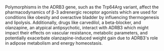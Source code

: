 Polymorphisms in the ADRB3 gene, such as the Trp64Arg variant, affect the pharmacodynamics of β-3 adrenergic receptor agonists which are used for conditions like obesity and overactive bladder by influencing thermogenesis and lipolysis. Additionally, drugs like carvedilol, a beta-blocker, and olanzapine, an atypical antipsychotic, interact with ADRB3 which might impact their effects on vascular resistance, metabolic parameters, and potentially exacerbate olanzapine-induced weight gain due to ADRB3's role in adipose metabolism and energy homeostasis.
